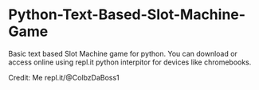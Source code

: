 # Python-Text-Based-Slot-Machine-Game
Basic text based Slot Machine game for python. You can download or access online using repl.it python interpitor for devices like chromebooks.

Credit: Me repl.it/@ColbzDaBoss1
